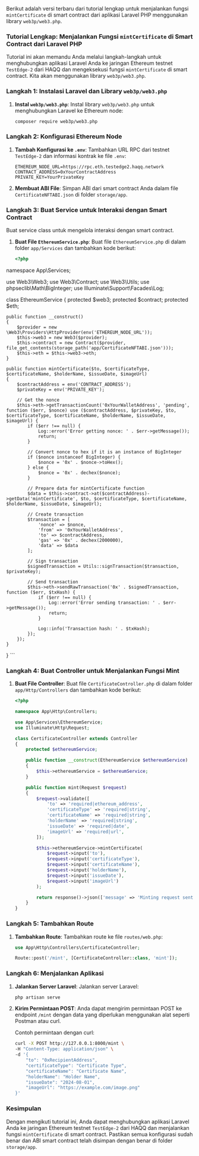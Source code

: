 Berikut adalah versi terbaru dari tutorial lengkap untuk menjalankan fungsi `mintCertificate` di smart contract dari aplikasi Laravel PHP menggunakan library `web3p/web3.php`.

### Tutorial Lengkap: Menjalankan Fungsi `mintCertificate` di Smart Contract dari Laravel PHP

Tutorial ini akan memandu Anda melalui langkah-langkah untuk menghubungkan aplikasi Laravel Anda ke jaringan Ethereum testnet `TestEdge-2` dari HAQQ dan mengeksekusi fungsi `mintCertificate` di smart contract. Kita akan menggunakan library `web3p/web3.php`.

### Langkah 1: Instalasi Laravel dan Library `web3p/web3.php`

1. **Instal `web3p/web3.php`**:
    Instal library `web3p/web3.php` untuk menghubungkan Laravel ke Ethereum node:

    ```bash
    composer require web3p/web3.php
    ```

### Langkah 2: Konfigurasi Ethereum Node

1. **Tambah Konfigurasi ke `.env`**:
    Tambahkan URL RPC dari testnet `TestEdge-2` dan informasi kontrak ke file `.env`:

    ```
    ETHEREUM_NODE_URL=https://rpc.eth.testedge2.haqq.network
    CONTRACT_ADDRESS=0xYourContractAddress
    PRIVATE_KEY=YourPrivateKey
    ```

2. **Membuat ABI File**:
    Simpan ABI dari smart contract Anda dalam file `CertificateNFTABI.json` di folder `storage/app`.

### Langkah 3: Buat Service untuk Interaksi dengan Smart Contract

Buat service class untuk mengelola interaksi dengan smart contract.

1. **Buat File `EthereumService.php`**:
    Buat file `EthereumService.php` di dalam folder `app/Services` dan tambahkan kode berikut:

    ```php
    <?php

namespace App\Services;

use Web3\Web3;
use Web3\Contract;
use Web3\Utils;
use phpseclib\Math\BigInteger;
use Illuminate\Support\Facades\Log;

class EthereumService
{
    protected $web3;
    protected $contract;
    protected $eth;

    public function __construct()
    {
        $provider = new \Web3\Providers\HttpProvider(env('ETHEREUM_NODE_URL'));
        $this->web3 = new Web3($provider);
        $this->contract = new Contract($provider, file_get_contents(storage_path('app/CertificateNFTABI.json')));
        $this->eth = $this->web3->eth;
    }

    public function mintCertificate($to, $certificateType, $certificateName, $holderName, $issueDate, $imageUrl)
    {
        $contractAddress = env('CONTRACT_ADDRESS');
        $privateKey = env('PRIVATE_KEY');

        // Get the nonce
        $this->eth->getTransactionCount('0xYourWalletAddress', 'pending', function ($err, $nonce) use ($contractAddress, $privateKey, $to, $certificateType, $certificateName, $holderName, $issueDate, $imageUrl) {
            if ($err !== null) {
                Log::error('Error getting nonce: ' . $err->getMessage());
                return;
            }

            // Convert nonce to hex if it is an instance of BigInteger
            if ($nonce instanceof BigInteger) {
                $nonce = '0x' . $nonce->toHex();
            } else {
                $nonce = '0x' . dechex($nonce);
            }

            // Prepare data for mintCertificate function
            $data = $this->contract->at($contractAddress)->getData('mintCertificate', $to, $certificateType, $certificateName, $holderName, $issueDate, $imageUrl);

            // Create transaction
            $transaction = [
                'nonce' => $nonce,
                'from' => '0xYourWalletAddress',
                'to' => $contractAddress,
                'gas' => '0x' . dechex(2000000),
                'data' => $data
            ];

            // Sign transaction
            $signedTransaction = Utils::signTransaction($transaction, $privateKey);

            // Send transaction
            $this->eth->sendRawTransaction('0x' . $signedTransaction, function ($err, $txHash) {
                if ($err !== null) {
                    Log::error('Error sending transaction: ' . $err->getMessage());
                    return;
                }

                Log::info('Transaction hash: ' . $txHash);
            });
        });
    }
}
    ```

### Langkah 4: Buat Controller untuk Menjalankan Fungsi Mint

1. **Buat File Controller**:
    Buat file `CertificateController.php` di dalam folder `app/Http/Controllers` dan tambahkan kode berikut:

    ```php
    <?php

    namespace App\Http\Controllers;

    use App\Services\EthereumService;
    use Illuminate\Http\Request;

    class CertificateController extends Controller
    {
        protected $ethereumService;

        public function __construct(EthereumService $ethereumService)
        {
            $this->ethereumService = $ethereumService;
        }

        public function mint(Request $request)
        {
            $request->validate([
                'to' => 'required|ethereum_address',
                'certificateType' => 'required|string',
                'certificateName' => 'required|string',
                'holderName' => 'required|string',
                'issueDate' => 'required|date',
                'imageUrl' => 'required|url',
            ]);

            $this->ethereumService->mintCertificate(
                $request->input('to'),
                $request->input('certificateType'),
                $request->input('certificateName'),
                $request->input('holderName'),
                $request->input('issueDate'),
                $request->input('imageUrl')
            );

            return response()->json(['message' => 'Minting request sent.']);
        }
    }
    ```

### Langkah 5: Tambahkan Route

1. **Tambahkan Route**:
    Tambahkan route ke file `routes/web.php`:

    ```php
    use App\Http\Controllers\CertificateController;

    Route::post('/mint', [CertificateController::class, 'mint']);
    ```

### Langkah 6: Menjalankan Aplikasi

1. **Jalankan Server Laravel**:
    Jalankan server Laravel:

    ```bash
    php artisan serve
    ```

2. **Kirim Permintaan POST**:
    Anda dapat mengirim permintaan POST ke endpoint `/mint` dengan data yang diperlukan menggunakan alat seperti Postman atau curl.

    Contoh permintaan dengan curl:

    ```sh
    curl -X POST http://127.0.0.1:8000/mint \
    -H "Content-Type: application/json" \
    -d '{
        "to": "0xRecipientAddress",
        "certificateType": "Certificate Type",
        "certificateName": "Certificate Name",
        "holderName": "Holder Name",
        "issueDate": "2024-08-01",
        "imageUrl": "https://example.com/image.png"
    }'
    ```

### Kesimpulan

Dengan mengikuti tutorial ini, Anda dapat menghubungkan aplikasi Laravel Anda ke jaringan Ethereum testnet `TestEdge-2` dari HAQQ dan menjalankan fungsi `mintCertificate` di smart contract. Pastikan semua konfigurasi sudah benar dan ABI smart contract telah disimpan dengan benar di folder `storage/app`.
